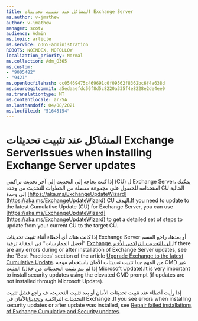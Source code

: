 ```yaml
---
title: المشاكل عند تثبيت تحديثات Exchange Server
ms.author: v-jmathew
author: v-jmathew
manager: scotv
audience: Admin
ms.topic: article
ms.service: o365-administration
ROBOTS: NOINDEX, NOFOLLOW
localization_priority: Normal
ms.collection: Adm_O365
ms.custom:
- "9005482"
- "9421"
ms.openlocfilehash: cc05469475c469691c0f09562f8362bc6f4a638d
ms.sourcegitcommit: a5edaaefdc56f8d5c8220a335f4e8228e2de4ee0
ms.translationtype: MT
ms.contentlocale: ar-SA
ms.lasthandoff: 04/08/2021
ms.locfileid: "51645154"
---
```

# <a name="issues-when-installing-exchange-server-updates"></a><span data-ttu-id="9bdf3-102">المشاكل عند تثبيت تحديثات Exchange Server</span><span class="sxs-lookup"><span data-stu-id="9bdf3-102">Issues when installing Exchange Server updates</span></span>

<span data-ttu-id="9bdf3-103">إذا كنت بحاجة إلى التحديث إلى آخر تحديث تراكمي (CU) ل Exchange Server، يمكنك استخدامه للحصول على مجموعة مفصلة من الخطوات للتحديث من وحدة CU الحالية إلى وحدة [https://aka.ms/ExchangeUpdateWizard](https://aka.ms/ExchangeUpdateWizard) CU الهدف.</span><span class="sxs-lookup"><span data-stu-id="9bdf3-103">If you need to update to the latest Cumulative Update (CU) for Exchange Server, you can use [https://aka.ms/ExchangeUpdateWizard](https://aka.ms/ExchangeUpdateWizard) to get a detailed set of steps to update from your current CU to the target CU.</span></span>

<span data-ttu-id="9bdf3-104">إذا كانت هناك أي أخطاء أثناء تثبيت تحديثات Exchange Server أو بعدها، راجع القسم "أفضل الممارسات" في المقالة ترقية [Exchange إلى التحديث التراكمي الأخير.](https://docs.microsoft.com/Exchange/plan-and-deploy/install-cumulative-updates)</span><span class="sxs-lookup"><span data-stu-id="9bdf3-104">If there are any errors during or after installation of Exchange Server updates, see the 'Best Practices' section of the article [Upgrade Exchange to the latest Cumulative Update](https://docs.microsoft.com/Exchange/plan-and-deploy/install-cumulative-updates).</span></span> <span data-ttu-id="9bdf3-105">من المهم جدا تثبيت تحديثات الأمان باستخدام موجه CMD غير المثبت (إذا لم يتم تثبيت التحديثات من خلال Microsoft Update).</span><span class="sxs-lookup"><span data-stu-id="9bdf3-105">It is very important to install security updates using the elevated CMD prompt (if updates are not installed through Microsoft Update).</span></span>

<span data-ttu-id="9bdf3-106">إذا رأيت أخطاء عند تثبيت تحديثات الأمان أو بعد تثبيت التحديث، ف راجع فشل تثبيت التحديثات التراكمية [وتحديثات](https://aka.ms/exupdatefaq)الأمان في Exchange .</span><span class="sxs-lookup"><span data-stu-id="9bdf3-106">If you see errors when installing security updates or after update was installed, see [Repair failed installations of Exchange Cumulative and Security updates](https://aka.ms/exupdatefaq).</span></span>

